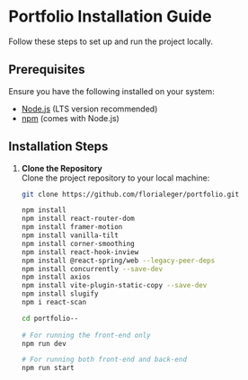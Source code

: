 # Portfolio Installation Guide

Follow these steps to set up and run the project locally.

## Prerequisites

Ensure you have the following installed on your system:

- [Node.js](https://nodejs.org/) (LTS version recommended)
- [npm](https://www.npmjs.com/) (comes with Node.js)

## Installation Steps

1. **Clone the Repository**  
    Clone the project repository to your local machine:

   ```bash
   git clone https://github.com/florialeger/portfolio.git

   npm install
   npm install react-router-dom
   npm install framer-motion
   npm install vanilla-tilt
   npm install corner-smoothing
   npm install react-hook-inview
   npm install @react-spring/web --legacy-peer-deps
   npm install concurrently --save-dev
   npm install axios
   npm install vite-plugin-static-copy --save-dev
   npm install slugify
   npm i react-scan

   cd portfolio--
 
   # For running the front-end only
   npm run dev
   
   # For running both front-end and back-end
   npm run start
   ```
